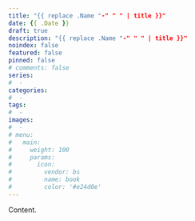 ```yaml
---
title: "{{ replace .Name "-" " " | title }}"
date: {{ .Date }}
draft: true
description: "{{ replace .Name "-" " " | title }}"
noindex: false
featured: false
pinned: false
# comments: false
series:
#  - 
categories:
#  - 
tags:
#  - 
images:
#  - 
# menu:
#   main:
#     weight: 100
#     params:
#       icon:
#         vendor: bs
#         name: book
#         color: '#e24d0e'
---
```


Content.
